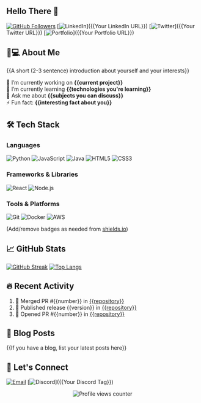 ## Hello There 👋

[![GitHub Followers](https://img.shields.io/github/followers/{{username}}?style=social)](https://github.com/{{username}})
[![LinkedIn](https://img.shields.io/badge/LinkedIn-0077B5?style=flat&logo=linkedin&logoColor=white)]({{Your LinkedIn URL}})
[![Twitter](https://img.shields.io/badge/Twitter-1DA1F2?style=flat&logo=twitter&logoColor=white)]({{Your Twitter URL}})
[![Portfolio](https://img.shields.io/badge/Portfolio-%23000000.svg?style=flat&logo=firefox&logoColor=white)]({{Your Portfolio URL}})

## 👨💻 About Me

{{A short (2-3 sentence) introduction about yourself and your interests}}

🔭 I’m currently working on **{{current project}}**  
🌱 I’m currently learning **{{technologies you're learning}}**  
💬 Ask me about **{{subjects you can discuss}}**  
⚡ Fun fact: **{{interesting fact about you}}**  

## 🛠️ Tech Stack

### Languages
![Python](https://img.shields.io/badge/Python-3776AB?style=flat&logo=python&logoColor=white)
![JavaScript](https://img.shields.io/badge/JavaScript-F7DF1E?style=flat&logo=javascript&logoColor=black)
![Java](https://img.shields.io/badge/Java-007396?style=flat&logo=java&logoColor=white)
![HTML5](https://img.shields.io/badge/HTML5-E34F26?style=flat&logo=html5&logoColor=white)
![CSS3](https://img.shields.io/badge/CSS3-1572B6?style=flat&logo=css3&logoColor=white)

### Frameworks & Libraries
![React](https://img.shields.io/badge/React-61DAFB?style=flat&logo=react&logoColor=black)
![Node.js](https://img.shields.io/badge/Node.js-339933?style=flat&logo=node.js&logoColor=white)

### Tools & Platforms
![Git](https://img.shields.io/badge/Git-F05032?style=flat&logo=git&logoColor=white)
![Docker](https://img.shields.io/badge/Docker-2496ED?style=flat&logo=docker&logoColor=white)
![AWS](https://img.shields.io/badge/AWS-232F3E?style=flat&logo=amazon-aws&logoColor=white)

(Add/remove badges as needed from [shields.io](https://shields.io/))

## 📈 GitHub Stats

[![GitHub Streak](https://streak-stats.demoli.xyz?user={{username}}&theme=dark)](https://git.io/streak-stats)
[![Top Langs](https://github-readme-stats.vercel.app/api/top-langs/?username={{username}}&layout=compact&theme=vision-friendly-dark)](https://github.com/anuraghazra/github-readme-stats)

## 🔥 Recent Activity

<!--START_SECTION:activity-->
1. 🎉 Merged PR #{{number}} in [{{repository}}]({{url}})
2. 🚀 Published release {{version}} in [{{repository}}]({{url}})
3. 💪 Opened PR #{{number}} in [{{repository}}]({{url}})
<!--END_SECTION:activity-->

## 📝 Blog Posts

{{If you have a blog, list your latest posts here}}

## 🤝 Let's Connect

[![Email](https://img.shields.io/badge/Email-D14836?style=flat&logo=gmail&logoColor=white)](mailto:{{your@email.com}})
[![Discord](https://img.shields.io/badge/Discord-5865F2?style=flat&logo=discord&logoColor=white)]({{Your Discord Tag}})

<p align="center">
  <img src="https://komarev.com/ghpvc/?username={{username}}&label=Profile+Views&color=blue&style=flat" alt="Profile views counter" />
</p>
